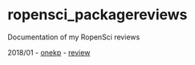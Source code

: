 # ropensci_packagereviews

Documentation of my RopenSci reviews

2018/01 - [onekp](https://github.com/arendsee/onekp) - [review](https://github.com/ropensci/onboarding/issues/178)
